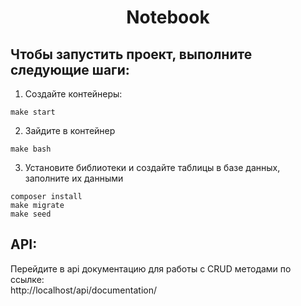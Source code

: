<h1 align="center">Notebook</h1>
<h2> Чтобы запустить проект, выполните следующие шаги:</h2>

1. Создайте контейнеры:

```make start```

2. Зайдите в контейнер

```make bash```

3. Установите библиотеки и создайте таблицы в базе данных, заполните их данными

``` composer install ``` <br>
```make migrate```<br>
```make seed```


<h2>API:</h2>

Перейдите в api документацию для работы с CRUD методами по ссылке: <br>
http://localhost/api/documentation/
